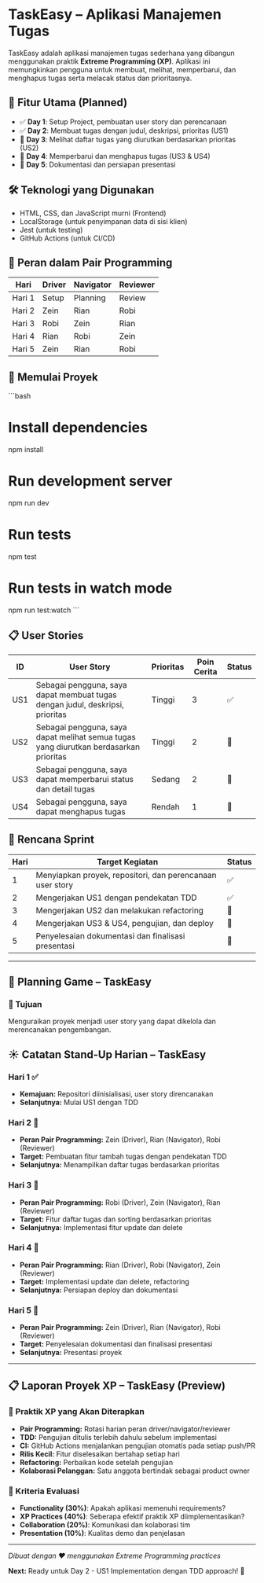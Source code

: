 # TaskEasy – Aplikasi Manajemen Tugas

TaskEasy adalah aplikasi manajemen tugas sederhana yang dibangun menggunakan praktik **Extreme Programming (XP)**. Aplikasi ini memungkinkan pengguna untuk membuat, melihat, memperbarui, dan menghapus tugas serta melacak status dan prioritasnya.

## 🔧 Fitur Utama (Planned)

- ✅ **Day 1**: Setup Project, pembuatan user story dan perencanaan
- ✅ **Day 2**: Membuat tugas dengan judul, deskripsi, prioritas (US1)
- 🔄 **Day 3**: Melihat daftar tugas yang diurutkan berdasarkan prioritas (US2)
- 🔄 **Day 4**: Memperbarui dan menghapus tugas (US3 & US4)
- 🔄 **Day 5**: Dokumentasi dan persiapan presentasi

## 🛠️ Teknologi yang Digunakan

- HTML, CSS, dan JavaScript murni (Frontend)
- LocalStorage (untuk penyimpanan data di sisi klien)
- Jest (untuk testing)
- GitHub Actions (untuk CI/CD)

## 👥 Peran dalam Pair Programming

| Hari   | Driver | Navigator | Reviewer |
| ------ | ------ | --------- | -------- |
| Hari 1 | Setup  | Planning  | Review   |
| Hari 2 | Zein   | Rian      | Robi     |
| Hari 3 | Robi   | Zein      | Rian     |
| Hari 4 | Rian   | Robi      | Zein     |
| Hari 5 | Zein   | Rian      | Robi     |

## 🚀 Memulai Proyek

\`\`\`bash

# Install dependencies

npm install

# Run development server

npm run dev

# Run tests

npm test

# Run tests in watch mode

npm run test:watch
\`\`\`

## 📋 User Stories

| ID  | User Story                                                                            | Prioritas | Poin Cerita | Status |
| --- | ------------------------------------------------------------------------------------- | --------- | ----------- | ------ |
| US1 | Sebagai pengguna, saya dapat membuat tugas dengan judul, deskripsi, prioritas         | Tinggi    | 3           | ✅     |
| US2 | Sebagai pengguna, saya dapat melihat semua tugas yang diurutkan berdasarkan prioritas | Tinggi    | 2           | 🔄     |
| US3 | Sebagai pengguna, saya dapat memperbarui status dan detail tugas                      | Sedang    | 2           | 🔄     |
| US4 | Sebagai pengguna, saya dapat menghapus tugas                                          | Rendah    | 1           | 🔄     |

## 📆 Rencana Sprint

| Hari | Target Kegiatan                                           | Status |
| ---- | --------------------------------------------------------- | ------ |
| 1    | Menyiapkan proyek, repositori, dan perencanaan user story | ✅     |
| 2    | Mengerjakan US1 dengan pendekatan TDD                     | ✅     |
| 3    | Mengerjakan US2 dan melakukan refactoring                 | 🔄     |
| 4    | Mengerjakan US3 & US4, pengujian, dan deploy              | 🔄     |
| 5    | Penyelesaian dokumentasi dan finalisasi presentasi        | 🔄     |

---

## 🧠 Planning Game – TaskEasy

### 🎯 Tujuan

Menguraikan proyek menjadi user story yang dapat dikelola dan merencanakan pengembangan.

## ☀️ Catatan Stand-Up Harian – TaskEasy

### Hari 1 ✅

- **Kemajuan:** Repositori diinisialisasi, user story direncanakan
- **Selanjutnya:** Mulai US1 dengan TDD

### Hari 2 🔄

- **Peran Pair Programming:** Zein (Driver), Rian (Navigator), Robi (Reviewer)
- **Target:** Pembuatan fitur tambah tugas dengan pendekatan TDD
- **Selanjutnya:** Menampilkan daftar tugas berdasarkan prioritas

### Hari 3 🔄

- **Peran Pair Programming:** Robi (Driver), Zein (Navigator), Rian (Reviewer)
- **Target:** Fitur daftar tugas dan sorting berdasarkan prioritas
- **Selanjutnya:** Implementasi fitur update dan delete

### Hari 4 🔄

- **Peran Pair Programming:** Rian (Driver), Robi (Navigator), Zein (Reviewer)
- **Target:** Implementasi update dan delete, refactoring
- **Selanjutnya:** Persiapan deploy dan dokumentasi

### Hari 5 🔄

- **Peran Pair Programming:** Zein (Driver), Rian (Navigator), Robi (Reviewer)
- **Target:** Penyelesaian dokumentasi dan finalisasi presentasi
- **Selanjutnya:** Presentasi proyek

---

## 📋 Laporan Proyek XP – TaskEasy (Preview)

### 🔧 Praktik XP yang Akan Diterapkan

- **Pair Programming:** Rotasi harian peran driver/navigator/reviewer
- **TDD:** Pengujian ditulis terlebih dahulu sebelum implementasi
- **CI:** GitHub Actions menjalankan pengujian otomatis pada setiap push/PR
- **Rilis Kecil:** Fitur diselesaikan bertahap setiap hari
- **Refactoring:** Perbaikan kode setelah pengujian
- **Kolaborasi Pelanggan:** Satu anggota bertindak sebagai product owner

### 🎯 Kriteria Evaluasi

- **Functionality (30%)**: Apakah aplikasi memenuhi requirements?
- **XP Practices (40%)**: Seberapa efektif praktik XP diimplementasikan?
- **Collaboration (20%)**: Komunikasi dan kolaborasi tim
- **Presentation (10%)**: Kualitas demo dan penjelasan

---

_Dibuat dengan ❤️ menggunakan Extreme Programming practices_

**Next:** Ready untuk Day 2 - US1 Implementation dengan TDD approach! 🚀
